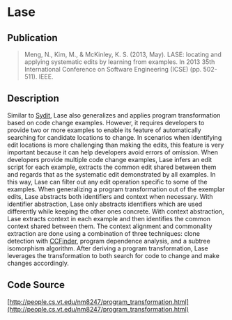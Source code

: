 # Lase

## Publication

> Meng, N., Kim, M., & McKinley, K. S. (2013, May). LASE: locating and applying systematic edits by learning from examples. In 2013 35th International Conference on Software Engineering (ICSE) (pp. 502-511). IEEE.


## Description

Similar to [Sydit](https://github.com/Example-based-Program-Transformation/Sydit), Lase also generalizes and applies program transformation based on code change examples. However, it requires developers to provide two or more examples to enable its feature of automatically searching for candidate locations to change. In scenarios when identifying edit locations is more challenging than making the edits, this feature is very important because it can help developers avoid errors of omission. When developers provide multiple code change examples, Lase infers an edit script for each example, extracts the common edit shared between them and regards that as the systematic edit demonstrated by all examples. In this way, Lase can filter out any edit operation specific to some of the examples. When generalizing a program transformation out of the exemplar edits, Lase abstracts both identifiers and context when necessary. With identifier abstraction, Lase only abstracts identifiers which are used differently while keeping the other ones concrete. With context abstraction, Lase extracts context in each example and then identifies the common context shared between them. The context alignment and commonality extraction are done using a combination of three techniques: clone detection with [CCFinder](http://www.ccfinder.net), program dependence analysis, and a subtree isomorphism algorithm. After deriving a program transformation, Lase leverages the transformation to both search for code to change and make changes accordingly.

## Code Source
[http://people.cs.vt.edu/nm8247/program_transformation.html](http://people.cs.vt.edu/nm8247/program_transformation.html)